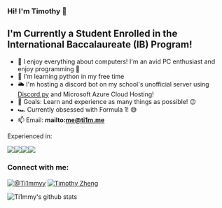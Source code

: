 ### Hi! I'm Timothy 👋

## I'm Currently a Student Enrolled in the International Baccalaureate (IB) Program!

- 🤗 I enjoy everything about computers! I'm an avid PC enthusiast and enjoy programming 🔧
- 🐍 I'm learning python in my free time 
- 🌥 I'm hosting a discord bot on my school's unofficial server using [Discord.py](https://discordpy.readthedocs.io/en/latest/) and Microsoft Azure Cloud Hosting!
- 🥅 Goals: Learn and experience as many things as possible! 😉
- 🏎 Currently obsessed with Formula 1! 😅
- 📫 Email: **mailto:me@ti1m.me**

Experienced in:

<img src="https://img.shields.io/badge/python%20-%2314354C.svg?&style=for-the-badge&logo=python&logoColor=white"/><img src="https://img.shields.io/badge/azure%20-%230072C6.svg?&style=for-the-badge&logo=azure-devops&logoColor=white"/><img src="https://img.shields.io/badge/github%20-%23121011.svg?&style=for-the-badge&logo=github&logoColor=white"/><img src="https://img.shields.io/badge/bitbucket%20-%230047B3.svg?&style=for-the-badge&logo=bitbucket&logoColor=white"/>

<h3 align="left">Connect with me:</h3>
<p align="left">
<a href="https://twitter.com/intent/user?screen_name=Ti1mmyy" target="blank"><img align="center" src="https://img.shields.io/badge/@Ti1mmyy%20-%231DA1F2.svg?&style=for-the-badge&logo=Twitter&logoColor=white" alt="@Ti1mmyy"/></a>
<a href="https://linkedin.com/in/timothy-zheng-397b111ba" target="blank"><img align="center" src="https://img.shields.io/badge/linkedin%20-%230077B5.svg?&style=for-the-badge&logo=linkedin&logoColor=white" alt="Timothy Zheng"/></a>
</p>

![Ti1mmy's github stats](https://github-readme-stats.ti1mmy.vercel.app/api?username=ti1mmy&count_private=true&theme=tokyonight)                    


